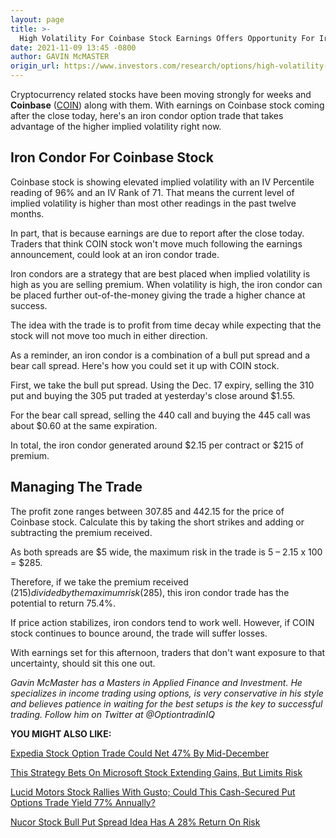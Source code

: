 ```yaml
---
layout: page
title: >-
  High Volatility For Coinbase Stock Earnings Offers Opportunity For Iron Condor Traders
date: 2021-11-09 13:45 -0800
author: GAVIN McMASTER
origin_url: https://www.investors.com/research/options/high-volatility-for-coinbase-stock-earnings-offers-opportunity-for-iron-condor-traders/
---
```






Cryptocurrency related stocks have been moving strongly for weeks and **Coinbase** ([COIN](https://research.investors.com/quote.aspx?symbol=COIN)) along with them. With earnings on Coinbase stock coming after the close today, here's an iron condor option trade that takes advantage of the higher implied volatility right now.




Iron Condor For Coinbase Stock
------------------------------


Coinbase stock is showing elevated implied volatility with an IV Percentile reading of 96% and an IV Rank of 71. That means the current level of implied volatility is higher than most other readings in the past twelve months.


In part, that is because earnings are due to report after the close today. Traders that think COIN stock won't move much following the earnings announcement, could look at an iron condor trade.


Iron condors are a strategy that are best placed when implied volatility is high as you are selling premium. When volatility is high, the iron condor can be placed further out-of-the-money giving the trade a higher chance at success.


The idea with the trade is to profit from time decay while expecting that the stock will not move too much in either direction.


As a reminder, an iron condor is a combination of a bull put spread and a bear call spread. Here's how you could set it up with COIN stock.


First, we take the bull put spread. Using the Dec. 17 expiry, selling the 310 put and buying the 305 put traded at yesterday's close around $1.55.


For the bear call spread, selling the 440 call and buying the 445 call was about $0.60 at the same expiration.



In total, the iron condor generated around $2.15 per contract or $215 of premium.


Managing The Trade
------------------


The profit zone ranges between 307.85 and 442.15 for the price of Coinbase stock. Calculate this by taking the short strikes and adding or subtracting the premium received.


As both spreads are $5 wide, the maximum risk in the trade is 5 – 2.15 x 100 = $285.


Therefore, if we take the premium received ($215) divided by the maximum risk ($285), this iron condor trade has the potential to return 75.4%.


If price action stabilizes, iron condors tend to work well. However, if COIN stock continues to bounce around, the trade will suffer losses.


With earnings set for this afternoon, traders that don't want exposure to that uncertainty, should sit this one out.


*Gavin McMaster has a Masters in Applied Finance and Investment. He specializes in income trading using options, is very conservative in his style and believes patience in waiting for the best setups is the key to successful trading. Follow him on Twitter at @OptiontradinIQ*


**YOU MIGHT ALSO LIKE:**


[Expedia Stock Option Trade Could Net 47% By Mid-December](https://www.investors.com/research/options/expedia-stock-option-trade-could-net-47-by-mid-december/)


[This Strategy Bets On Microsoft Stock Extending Gains, But Limits Risk](https://www.investors.com/research/options/this-strategy-bets-on-microsoft-stock-extending-gains-but-limits-risk/)


[Lucid Motors Stock Rallies With Gusto; Could This Cash-Secured Put Options Trade Yield 77% Annually?](https://www.investors.com/research/options/lucid-motors-stock-ramping-higher-cash-secured-put-options-trade-could-yield-77-percent-annually/)


[Nucor Stock Bull Put Spread Idea Has A 28% Return On Risk](https://www.investors.com/research/options/nucor-stock-bull-put-spread-idea-has-a-28-return-on-risk/)




